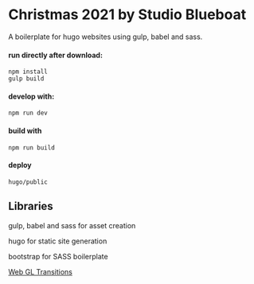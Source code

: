 # Christmas 2021 by Studio Blueboat

A boilerplate for hugo websites using gulp, babel and sass.

#### run directly after download:
```
npm install
gulp build
```

#### develop with:
```
npm run dev
```

#### build with
```
npm run build
```

#### deploy
```
hugo/public
```


## Libraries
gulp, babel and sass for asset creation

hugo for static site generation

bootstrap for SASS boilerplate

[Web GL Transitions](https://github.com/akella/webGLImageTransitions)
